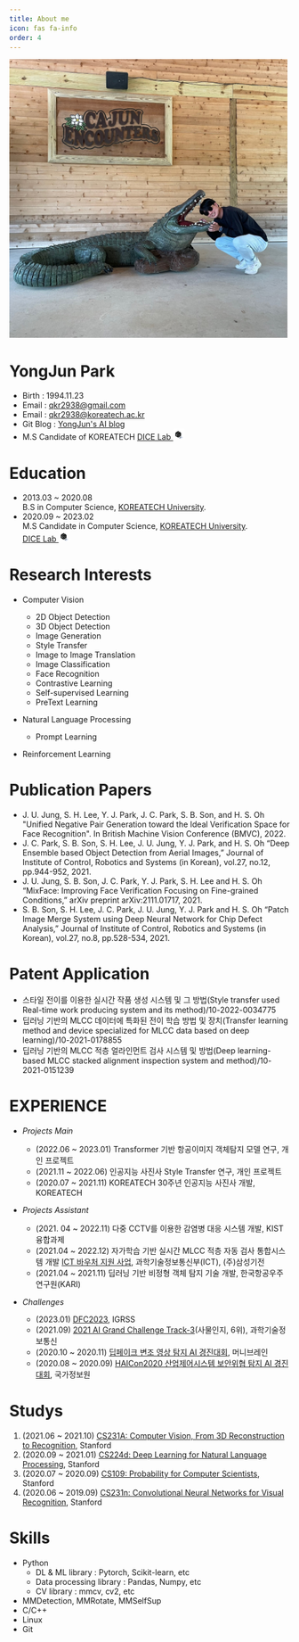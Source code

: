 ```yaml
---
title: About me
icon: fas fa-info
order: 4
---
```


<img src='/assets/projects/my_img.jpg' width='500'>

# **YongJun Park**
- Birth : 1994.11.23
- Email : qkr2938@gmail.com
- Email : qkr2938@koreatech.ac.kr
- Git Blog : [YongJun's AI blog](https://parkyongjun1.github.io/)
- M.S Candidate of KOREATECH [DICE Lab <img src='/assets/projects/dice.png' width='20'> ](https://www.dicelab.kr/)   
  
# **Education**
- 2013.03 ~ 2020.08   
    B.S in Computer Science, [KOREATECH University](http://www.koreatech.ac.kr/kor/Main.do/).
- 2020.09 ~ 2023.02   
    M.S Candidate in Computer Science, [KOREATECH University](http://www.koreatech.ac.kr/kor/Main.do/).   
    [DICE Lab <img src='/assets/projects/dice.png' width='20'> ](https://www.dicelab.kr/) 


# **Research Interests**
- Computer Vision
    - 2D Object Detection
    - 3D Object Detection
    - Image Generation
    - Style Transfer
    - Image to Image Translation
    - Image Classification
    - Face Recognition
    - Contrastive Learning
    - Self-supervised Learning
    - PreText Learning
    
- Natural Language Processing
    - Prompt Learning

- Reinforcement Learning

# **Publication Papers**
- J. U. Jung, S. H. Lee, Y. J. Park, J. C. Park, S. B. Son, and H. S. Oh "Unified Negative Pair Generation toward the Ideal Verification Space for Face Recognition". In British Machine Vision Conference (BMVC), 2022.
- J. C. Park, S. B. Son, S. H. Lee, J. U. Jung, Y. J. Park, and H. S. Oh “Deep Ensemble based Object Detection from Aerial Images,” Journal of Institute of Control, Robotics and Systems (in Korean), vol.27, no.12, pp.944-952, 2021.
- J. U. Jung, S. B. Son, J. C. Park, Y. J. Park, S. H. Lee and H. S. Oh “MixFace: Improving Face Verification Focusing on Fine-grained Conditions,” arXiv preprint arXiv:2111.01717, 2021.
- S. B. Son, S. H. Lee, J. C. Park, J. U. Jung, Y. J. Park and H. S. Oh “Patch Image Merge System using Deep Neural Network for Chip Defect Analysis,” Journal of Institute of Control, Robotics and Systems (in Korean), vol.27, no.8, pp.528-534, 2021.

# **Patent Application**
- 스타일 전이를 이용한 실시간 작품 생성 시스템 및 그 방법(Style transfer used Real-time work producing system and its method)/10-2022-0034775
- 딥러닝 기반의 MLCC 데이터에 특화된 전이 학습 방법 및 장치(Transfer learning method and device specialized for MLCC data based on deep learning)/10-2021-0178855
- 딥러닝 기반의 MLCC 적층 얼라인먼트 검사 시스템 및 방법(Deep learning-based MLCC stacked alignment inspection system and method)/10-2021-0151239


# **EXPERIENCE**
- *Projects Main*
    - (2022.06 ~ 2023.01) Transformer 기반 항공이미지 객체탐지 모델 연구, 개인 프로젝트
    - (2021.11 ~ 2022.06) 인공지능 사진사 Style Transfer 연구, 개인 프로젝트
    - (2020.07 ~ 2021.11) KOREATECH 30주년 인공지능 사진사 개발, KOREATECH

- *Projects Assistant*
  - (2021. 04 ~ 2022.11) 다중 CCTV를 이용한 감염병 대응 시스템 개발, KIST 융합과제
  - (2021.04 ~ 2022.12) 자가학습 기반 실시간 MLCC 적층 자동 검사 통합시스템 개발 [ICT 바우처 지원 사업](https://ezone.iitp.kr/common/anno/02/form.tab?PMS_TSK_PBNC_ID=PBD201900000106#ezone), 과학기술정보통신부(ICT), (주)삼성기전
  - (2021.04 ~ 2021.11) 딥러닝 기반 비정형 객체 탐지 기술 개발, 한국항공우주연구원(KARI)
    
- *Challenges*
    - (2023.01) [DFC2023](https://ieee-dataport.org/competitions/2023-ieee-grss-data-fusion-contest-large-scale-fine-grained-building-classification), IGRSS
    - (2021.09) [2021 AI Grand Challenge Track-3](https://www.ai-challenge.kr)(사물인지, 6위), 과학기술정보통신
    - (2020.10 ~ 2020.11) [딥페이크 변조 영상 탐지 AI 경진대회](https://dacon.io/competitions/official/235655/overview/description), 머니브레인
    - (2020.08 ~ 2020.09) [HAICon2020 산업제어시스템 보안위협 탐지 AI 경진대회](https://dacon.io/competitions/official/235624/overview/description), 국가정보원

# **Studys**
1.  (2021.06 ~ 2021.10) [CS231A: Computer Vision, From 3D Reconstruction to Recognition](http://web.stanford.edu/class/cs231a/syllabus.html), Stanford
2.  (2020.09 ~ 2021.01) [CS224d: Deep Learning for Natural Language Processing](http://cs224d.stanford.edu/), Stanford
3.  (2020.07 ~ 2020.09) [CS109: Probability for Computer Scientists](https://web.stanford.edu/class/archive/cs/cs109/cs109.1196/schedule.html), Stanford
4.  (2020.06 ~ 2019.09) [CS231n: Convolutional Neural Networks for Visual Recognition](http://cs231n.stanford.edu/), Stanford



# **Skills**
- Python
    - DL & ML library : Pytorch, Scikit-learn, etc
    - Data processing library : Pandas, Numpy, etc
    - CV library : mmcv, cv2, etc
- MMDetection, MMRotate, MMSelfSup
- C/C++
- Linux
- Git
